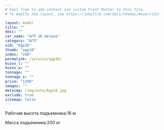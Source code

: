 ```yaml
---
# Feel free to add content and custom Front Matter to this file.
# To modify the layout, see https://jekyllrb.com/docs/themes/#overriding-theme-defaults

layout: model
title: ""
desc: ""
car_name: "АГП 16 метров"
category: "АГП"
uid: "Agp16"
thumb: "agp16"
index: "240"
permalink: /service/agp16/
kuzov_l: ""
kuzov_w: ""
tonnage: ""
tonnage_s: ""
price: "1200"
images: ""
metaimg: /img/avto/Agp16.jpg
exclude: true
sitemap: false
---
```


<span>Рабочая высота подъемника:</span><span>16 м</span>

<span>Масса подъемника:</span><span>200 кг</span>
